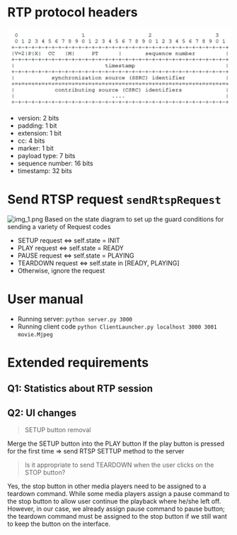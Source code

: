 # RTP protocol headers
![img.png](docs/RTP_packet_diagram.png)
- version: 2 bits
- padding: 1 bit
- extension: 1 bit
- cc:  4 bits
- marker: 1 bit
- payload type: 7 bits
- sequence number: 16 bits
- timestamp: 32 bits

# Send RTSP request `sendRtspRequest`
![img_1.png](C:\Users\LAPTOP\Computer_Networking\asm1\docs\state_diagram.png)
Based on the state diagram to set up the guard conditions
for sending a variety of Request codes
- SETUP request <=> self.state = INIT
- PLAY request <=> self.state = READY
- PAUSE request <=> self.state = PLAYING
- TEARDOWN request <=> self.state in [READY, PLAYING]
- Otherwise, ignore the request

# User manual
- Running server: `python server.py 3000`
- Running client code `python ClientLauncher.py localhost 3000 3001 movie.Mjpeg`

# Extended requirements
## Q1: Statistics about RTP session
## Q2: UI changes
> SETUP button removal

Merge the SETUP button into the PLAY button
    If the play button is pressed for the first time => send RTSP SETTUP method to the server
> Is it appropriate to send TEARDOWN when the user clicks on the STOP button?

Yes, the stop button in other media players need to be assigned to a teardown command.
While some media players assign a pause command to the stop button to allow user
continue the playback where he/she left off. However, in our case, we already assign pause command to
pause button; the teardown command must be assigned to the stop button if we
still want to keep the button on the interface.
